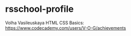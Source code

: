 # rsschool-profile
Volha Vasileuskaya
HTML CSS Basics: https://www.codecademy.com/users/V-O-G/achievements

